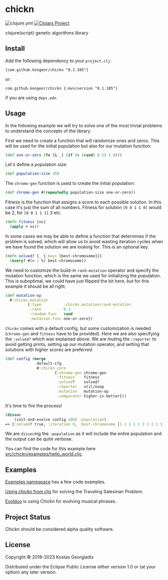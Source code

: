 # chickn

![clojure.yml](https://github.com/kongeor/chickn/actions/workflows/clojure.yml/badge.svg)
[![Clojars Project](https://img.shields.io/clojars/v/com.github.kongeor/chickn.svg)](https://clojars.org/com.github.kongeor/chickn)

clojure(script) genetic algorithms library


## Install

Add the following dependency to your `project.clj`:

```
[com.github.kongeor/chickn "0.1.105"]
```

or: 

```
com.github.kongeor/chickn {:mvn/version "0.1.105"}
```

if you are using `deps.edn`

## Usage

In the following example we will try to solve one of the most trivial problems to understand the concepts of
the library:

First we need to create a function that will randomize ones and zeros. This will be used for the initial population
but also for our mutation function:

```clojure
(def one-or-zero (fn [& _] (if (> (rand) 0.5) 1 0)))
```

Let's define a population size:

```clojure
(def population-size 20)
```

The `chromo-gen` function is used to create the initial population:

```clojure
(def chromo-gen #(repeatedly population-size one-or-zero))
```

Fitness is the function that assigns a score to each possible solution. In this case it's just the sum of
all numbers. Fitness for solution `[0 0 1 1 0]` would be 2, for `[0 0 1 1 1]` 3 etc.

```clojure
(defn fitness [xs]
  (apply + xs))
```

In some cases we may be able to define a function that determines if the problem is solved, which will allow us
to avoid wasting iteration cycles when we have found the solution we are looking for. This is an optional key.

```clojure
(defn solved? [_ {:keys [best-chromosome]}]
  (every? #(= 1 %) best-chromosome))
```

We need to customize the build-in `rand-mutation` operator and specify the mutation function, which is the
same we used for initializing the population. This is suboptimal, we could have just flipped the bit here,
but for this example it should be all right.

```clojure
(def mutation-op
  #:chickn.mutation
          {:type          :chickn.mutation/rand-mutation
           :rate          0.3
           :random-func   rand
           :mutation-func one-or-zero})
```

`Chickn` comes with a default config, but some customization is needed (`chromo-gen` and `fitness` have to be provided).
Here we are also specifying the `:solved?` which was explained above. We are muting the `:reporter` to avoid getting
prints, setting up our mutation operator, and setting that solutions with higher scores are preferred.

```clojure
(def config (merge
              default-cfg
              #:chickn.core
                      {:chromo-gen chromo-gen
                       :fitness    fitness
                       :solved?    solved?
                       :reporter   util/noop
                       :mutation   mutation-op
                       :comparator higher-is-better}))
```

It's time to fire the process!

```clojure
(dissoc
    (init-and-evolve config 100) :population)
=> {:solved? true, :iteration 9, :best-chromosome [1 1 1 1 1 1 1 1 1 1 1 1 1 1 1 1 1 1 1 1], :time 1}
```

We are `dissoc`ing the `:population` as it will include the entire population and the output can
be quite verbose. 

You can find the code for this example here [src/chickn/examples/hello_world.cljc](src/chickn/examples/hello_world.cljc).


## Examples

[Examples namespace](/src/chickn/examples) has a few code examples.

[Using chickn from cljs](https://kongeor.github.io/chicknism/) for solving the
Traveling Salesman Problem.

[Evolduo](https://github.com/kongeor/evolduo-app) is using Chickn for evolving musical phrases.


## Project Status

Chickn should be considered alpha quality software.


## License

Copyright © 2018-2023 Kostas Georgiadis

Distributed under the Eclipse Public License either version 1.0 or (at
your option) any later version.
